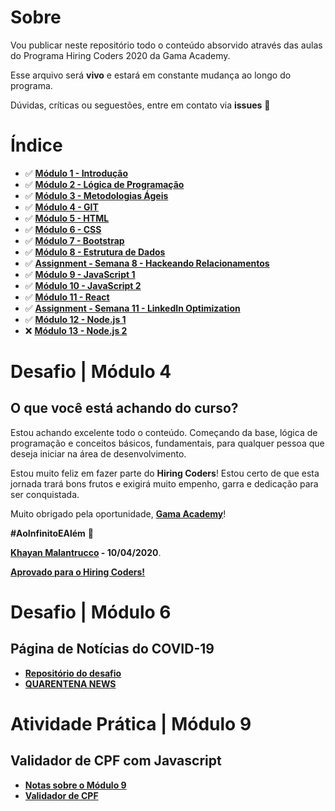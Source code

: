 # Sobre

Vou publicar neste repositório todo o conteúdo absorvido através das aulas do Programa Hiring Coders 2020 da Gama Academy.

Esse arquivo será **vivo** e estará em constante mudança ao longo do programa.

Dúvidas, críticas ou seguestões, entre em contato via **issues** 💬

# Índice

- ✅ **[Módulo 1 - Introdução](https://github.com/khayan/gamaacademy-hiringcoders/tree/master/modulo-01-introducao)**
- ✅ **[Módulo 2 - Lógica de Programação](https://github.com/khayan/gamaacademy-hiringcoders/tree/master/modulo-02-logica-de-programacao)**
- ✅ **[Módulo 3 - Metodologias Ágeis](https://github.com/khayan/gamaacademy-hiringcoders/tree/master/modulo-03-metodologias-ageis)**
- ✅ **[Módulo 4 - GIT](https://github.com/khayan/gamaacademy-hiringcoders/tree/master/modulo-04-git)**
- ✅ **[Módulo 5 - HTML](https://github.com/khayan/gamaacademy-hiringcoders/tree/master/modulo-05-html)**
- ✅ **[Módulo 6 - CSS](https://github.com/khayan/gamaacademy-hiringcoders/tree/master/modulo-06-css)**
- ✅ **[Módulo 7 - Bootstrap](https://github.com/khayan/gamaacademy-hiringcoders/tree/master/modulo-07-bootstrap)**
- ✅ **[Módulo 8 - Estrutura de Dados](https://github.com/khayan/gamaacademy-hiringcoders/tree/master/modulo-08-estrutura-de-dados)**
- ✅ **[Assignment - Semana 8 - Hackeando Relacionamentos](https://github.com/khayan/gamaacademy-hiringcoders/tree/master/assignments-hackeando-relacionamentos)**
- ✅ **[Módulo 9 - JavaScript 1](https://github.com/khayan/gamaacademy-hiringcoders/tree/master/modulo-09-javascript-1)**
- ✅ **[Módulo 10 - JavaScript 2](https://github.com/khayan/gamaacademy-hiringcoders/tree/master/modulo-10-javascript-2)**
- ✅ **[Módulo 11 - React](https://github.com/khayan/gamaacademy-hiringcoders/tree/master/modulo-11-reactjs)**
- ✅ **[Assignment - Semana 11 - LinkedIn Optimization](https://github.com/khayan/gamaacademy-hiringcoders/tree/master/assignments-linkedin-optimization)**
- ✅ **[Módulo 12 - Node.js 1](https://github.com/khayan/gamaacademy-hiringcoders/tree/master/modulo-12-nodejs)**
- ❌ **[Módulo 13 - Node.js 2](https://github.com/khayan/gamaacademy-hiringcoders/tree/master/modulo-13-nodejs)**


# Desafio | Módulo 4

## O que você está achando do curso?

Estou achando excelente todo o conteúdo. Começando da base, lógica de programação e conceitos básicos, fundamentais, para qualquer pessoa que deseja iniciar na área de desenvolvimento.

Estou muito feliz em fazer parte do **Hiring Coders**! Estou certo de que esta jornada trará bons frutos e exigirá muito empenho, garra e dedicação para ser conquistada.

Muito obrigado pela oportunidade, **[Gama Academy](https://gama.academy/)**!

**#AoInfinitoEAlém** 🚀

**[Khayan Malantrucco](https://khayan.githup.io) - 10/04/2020**.

**[Aprovado para o Hiring Coders!](https://www.linkedin.com/feed/update/urn:li:activity:6654065564882882560/)**

# Desafio | Módulo 6

## Página de Notícias do COVID-19

- **[Repositório do desafio](https://github.com/khayan/gamaacademy-covid19)**
- **[QUARENTENA NEWS](https://quarentenanews.netlify.app/)**

# Atividade Prática | Módulo 9

## Validador de CPF com Javascript

- **[Notas sobre o Módulo 9](modulo-09-javascript-1)**
- **[Validador de CPF](https://validador-de-cpf.netlify.app/)**